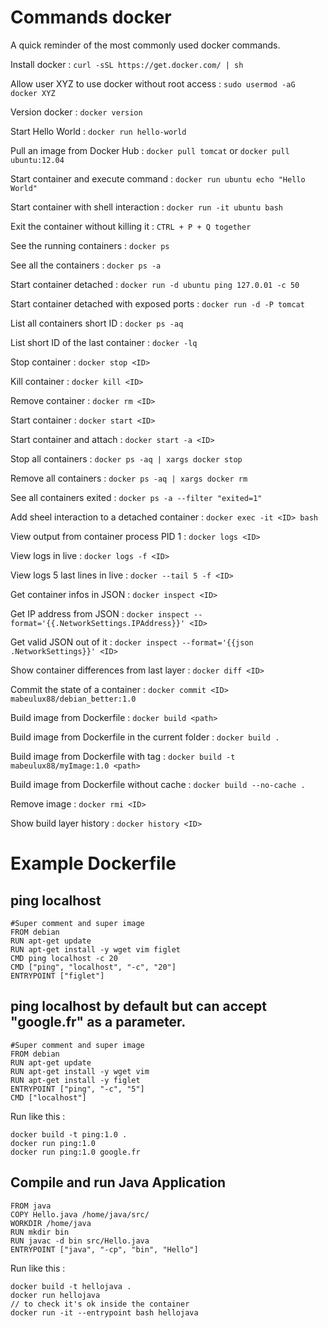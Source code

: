 # Commands docker
A quick reminder of the most commonly used docker commands.

Install docker : `curl -sSL https://get.docker.com/ | sh`

Allow user XYZ to use docker without root access : `sudo usermod -aG docker XYZ`

Version docker : `docker version` 

Start Hello World : `docker run hello-world`

Pull an image from Docker Hub : `docker pull tomcat` or `docker pull ubuntu:12.04`

Start container and execute command : `docker run ubuntu echo "Hello World"`

Start container with shell interaction : `docker run -it ubuntu bash`

Exit the container without killing it : `CTRL + P + Q together`

See the running containers : `docker ps`

See all the containers : `docker ps -a`

Start container detached : `docker run -d ubuntu ping 127.0.01 -c 50`

Start container detached with exposed ports : `docker run -d -P tomcat`

List all containers short ID : `docker ps -aq`

List short ID of the last container : `docker -lq`

Stop container : `docker stop <ID>`

Kill container : `docker kill <ID>`

Remove container : `docker rm <ID>`

Start container : `docker start <ID>`

Start container and attach : `docker start -a <ID>`

Stop all containers : `docker ps -aq | xargs docker stop`

Remove all containers : `docker ps -aq | xargs docker rm`

See all containers exited : `docker ps -a --filter "exited=1"`

Add sheel interaction to a detached container : `docker exec -it <ID> bash`

View output from container process PID 1 : `docker logs <ID>`

View logs in live : `docker logs -f <ID>`

View logs 5 last lines in live : `docker --tail 5 -f <ID>`

Get container infos in JSON : `docker inspect <ID>`

Get IP address from JSON : `docker inspect --format='{{.NetworkSettings.IPAddress}}' <ID>`

Get valid JSON out of it : `docker inspect --format='{{json .NetworkSettings}}' <ID>`

Show container differences from last layer : `docker diff <ID>`

Commit the state of a container : `docker commit <ID> mabeulux88/debian_better:1.0`

Build image from Dockerfile : `docker build <path>`

Build image from Dockerfile in the current folder : `docker build .`

Build image from Dockerfile with tag : `docker build -t mabeulux88/myImage:1.0 <path>`

Build image from Dockerfile without cache : `docker build --no-cache .`

Remove image : `docker rmi <ID>`

Show build layer history : `docker history <ID>`

# Example Dockerfile

## ping localhost

```
#Super comment and super image
FROM debian
RUN apt-get update
RUN apt-get install -y wget vim figlet
CMD ping localhost -c 20
CMD ["ping", "localhost", "-c", "20"]
ENTRYPOINT ["figlet"]
```

## ping localhost by default but can accept "google.fr" as a parameter.

```
#Super comment and super image
FROM debian
RUN apt-get update
RUN apt-get install -y wget vim 
RUN apt-get install -y figlet
ENTRYPOINT ["ping", "-c", "5"]
CMD ["localhost"]
```

Run like this : 
```
docker build -t ping:1.0 .
docker run ping:1.0
docker run ping:1.0 google.fr
```

## Compile and run Java Application

```
FROM java
COPY Hello.java /home/java/src/
WORKDIR /home/java
RUN mkdir bin
RUN javac -d bin src/Hello.java
ENTRYPOINT ["java", "-cp", "bin", "Hello"]
```

Run like this : 
```
docker build -t hellojava .
docker run hellojava
// to check it's ok inside the container
docker run -it --entrypoint bash hellojava
```


